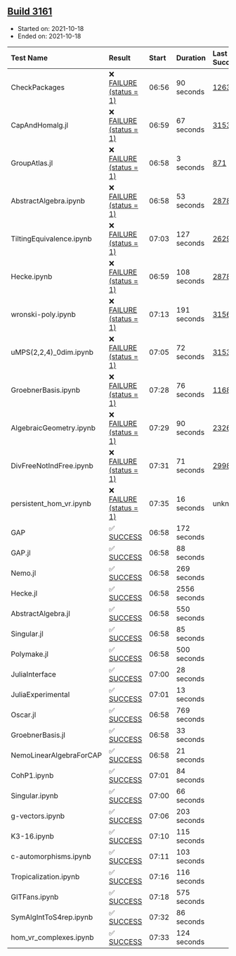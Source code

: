 ## [Build 3161](https://oscarci.mathematik.uni-kl.de/job/oscar-stable/3161/)

* Started on: 2021-10-18
* Ended on: 2021-10-18

| Test Name    | Result | Start | Duration | Last Success | First Failure |
|:-------------|:-------|:------|:---------|:-------------|:--------------|
| CheckPackages | ❌ [FAILURE (status = 1)](https://oscarci.mathematik.uni-kl.de/job/oscar-stable/3161/artifact/logs/build-3161/CheckPackages.log) | 06:56 | 90 seconds | [1263](https://oscarci.mathematik.uni-kl.de/job/oscar-stable/1263/) | [1264](https://oscarci.mathematik.uni-kl.de/job/oscar-stable/1264/) |
| CapAndHomalg.jl | ❌ [FAILURE (status = 1)](https://oscarci.mathematik.uni-kl.de/job/oscar-stable/3161/artifact/logs/build-3161/CapAndHomalg.jl.log) | 06:59 | 67 seconds | [3153](https://oscarci.mathematik.uni-kl.de/job/oscar-stable/3153/) | [3154](https://oscarci.mathematik.uni-kl.de/job/oscar-stable/3154/) |
| GroupAtlas.jl | ❌ [FAILURE (status = 1)](https://oscarci.mathematik.uni-kl.de/job/oscar-stable/3161/artifact/logs/build-3161/GroupAtlas.jl.log) | 06:58 | 3 seconds | [871](https://oscarci.mathematik.uni-kl.de/job/oscar-stable/871/) | [872](https://oscarci.mathematik.uni-kl.de/job/oscar-stable/872/) |
| AbstractAlgebra.ipynb | ❌ [FAILURE (status = 1)](https://oscarci.mathematik.uni-kl.de/job/oscar-stable/3161/artifact/logs/build-3161/AbstractAlgebra.ipynb.log) | 06:58 | 53 seconds | [2878](https://oscarci.mathematik.uni-kl.de/job/oscar-stable/2878/) | [2879](https://oscarci.mathematik.uni-kl.de/job/oscar-stable/2879/) |
| TiltingEquivalence.ipynb | ❌ [FAILURE (status = 1)](https://oscarci.mathematik.uni-kl.de/job/oscar-stable/3161/artifact/logs/build-3161/TiltingEquivalence.ipynb.log) | 07:03 | 127 seconds | [2629](https://oscarci.mathematik.uni-kl.de/job/oscar-stable/2629/) | [2630](https://oscarci.mathematik.uni-kl.de/job/oscar-stable/2630/) |
| Hecke.ipynb | ❌ [FAILURE (status = 1)](https://oscarci.mathematik.uni-kl.de/job/oscar-stable/3161/artifact/logs/build-3161/Hecke.ipynb.log) | 06:59 | 108 seconds | [2878](https://oscarci.mathematik.uni-kl.de/job/oscar-stable/2878/) | [2879](https://oscarci.mathematik.uni-kl.de/job/oscar-stable/2879/) |
| wronski-poly.ipynb | ❌ [FAILURE (status = 1)](https://oscarci.mathematik.uni-kl.de/job/oscar-stable/3161/artifact/logs/build-3161/wronski-poly.ipynb.log) | 07:13 | 191 seconds | [3156](https://oscarci.mathematik.uni-kl.de/job/oscar-stable/3156/) | [3157](https://oscarci.mathematik.uni-kl.de/job/oscar-stable/3157/) |
| uMPS(2,2,4)_0dim.ipynb | ❌ [FAILURE (status = 1)](https://oscarci.mathematik.uni-kl.de/job/oscar-stable/3161/artifact/logs/build-3161/uMPS-2-2-4-_0dim.ipynb.log) | 07:05 | 72 seconds | [3153](https://oscarci.mathematik.uni-kl.de/job/oscar-stable/3153/) | [3154](https://oscarci.mathematik.uni-kl.de/job/oscar-stable/3154/) |
| GroebnerBasis.ipynb | ❌ [FAILURE (status = 1)](https://oscarci.mathematik.uni-kl.de/job/oscar-stable/3161/artifact/logs/build-3161/GroebnerBasis.ipynb.log) | 07:28 | 76 seconds | [1168](https://oscarci.mathematik.uni-kl.de/job/oscar-stable/1168/) | [1169](https://oscarci.mathematik.uni-kl.de/job/oscar-stable/1169/) |
| AlgebraicGeometry.ipynb | ❌ [FAILURE (status = 1)](https://oscarci.mathematik.uni-kl.de/job/oscar-stable/3161/artifact/logs/build-3161/AlgebraicGeometry.ipynb.log) | 07:29 | 90 seconds | [2326](https://oscarci.mathematik.uni-kl.de/job/oscar-stable/2326/) | [2327](https://oscarci.mathematik.uni-kl.de/job/oscar-stable/2327/) |
| DivFreeNotIndFree.ipynb | ❌ [FAILURE (status = 1)](https://oscarci.mathematik.uni-kl.de/job/oscar-stable/3161/artifact/logs/build-3161/DivFreeNotIndFree.ipynb.log) | 07:31 | 71 seconds | [2998](https://oscarci.mathematik.uni-kl.de/job/oscar-stable/2998/) | [2999](https://oscarci.mathematik.uni-kl.de/job/oscar-stable/2999/) |
| persistent_hom_vr.ipynb | ❌ [FAILURE (status = 1)](https://oscarci.mathematik.uni-kl.de/job/oscar-stable/3161/artifact/logs/build-3161/persistent_hom_vr.ipynb.log) | 07:35 | 16 seconds | unknown | unknown |
| GAP | ✅ [SUCCESS](https://oscarci.mathematik.uni-kl.de/job/oscar-stable/3161/artifact/logs/build-3161/GAP.log) | 06:58 | 172 seconds |  |  |
| GAP.jl | ✅ [SUCCESS](https://oscarci.mathematik.uni-kl.de/job/oscar-stable/3161/artifact/logs/build-3161/GAP.jl.log) | 06:58 | 88 seconds |  |  |
| Nemo.jl | ✅ [SUCCESS](https://oscarci.mathematik.uni-kl.de/job/oscar-stable/3161/artifact/logs/build-3161/Nemo.jl.log) | 06:58 | 269 seconds |  |  |
| Hecke.jl | ✅ [SUCCESS](https://oscarci.mathematik.uni-kl.de/job/oscar-stable/3161/artifact/logs/build-3161/Hecke.jl.log) | 06:58 | 2556 seconds |  |  |
| AbstractAlgebra.jl | ✅ [SUCCESS](https://oscarci.mathematik.uni-kl.de/job/oscar-stable/3161/artifact/logs/build-3161/AbstractAlgebra.jl.log) | 06:58 | 550 seconds |  |  |
| Singular.jl | ✅ [SUCCESS](https://oscarci.mathematik.uni-kl.de/job/oscar-stable/3161/artifact/logs/build-3161/Singular.jl.log) | 06:58 | 85 seconds |  |  |
| Polymake.jl | ✅ [SUCCESS](https://oscarci.mathematik.uni-kl.de/job/oscar-stable/3161/artifact/logs/build-3161/Polymake.jl.log) | 06:58 | 500 seconds |  |  |
| JuliaInterface | ✅ [SUCCESS](https://oscarci.mathematik.uni-kl.de/job/oscar-stable/3161/artifact/logs/build-3161/JuliaInterface.log) | 07:00 | 28 seconds |  |  |
| JuliaExperimental | ✅ [SUCCESS](https://oscarci.mathematik.uni-kl.de/job/oscar-stable/3161/artifact/logs/build-3161/JuliaExperimental.log) | 07:01 | 13 seconds |  |  |
| Oscar.jl | ✅ [SUCCESS](https://oscarci.mathematik.uni-kl.de/job/oscar-stable/3161/artifact/logs/build-3161/Oscar.jl.log) | 06:58 | 769 seconds |  |  |
| GroebnerBasis.jl | ✅ [SUCCESS](https://oscarci.mathematik.uni-kl.de/job/oscar-stable/3161/artifact/logs/build-3161/GroebnerBasis.jl.log) | 06:58 | 33 seconds |  |  |
| NemoLinearAlgebraForCAP | ✅ [SUCCESS](https://oscarci.mathematik.uni-kl.de/job/oscar-stable/3161/artifact/logs/build-3161/NemoLinearAlgebraForCAP.log) | 06:58 | 21 seconds |  |  |
| CohP1.ipynb | ✅ [SUCCESS](https://oscarci.mathematik.uni-kl.de/job/oscar-stable/3161/artifact/logs/build-3161/CohP1.ipynb.log) | 07:01 | 84 seconds |  |  |
| Singular.ipynb | ✅ [SUCCESS](https://oscarci.mathematik.uni-kl.de/job/oscar-stable/3161/artifact/logs/build-3161/Singular.ipynb.log) | 07:00 | 66 seconds |  |  |
| g-vectors.ipynb | ✅ [SUCCESS](https://oscarci.mathematik.uni-kl.de/job/oscar-stable/3161/artifact/logs/build-3161/g-vectors.ipynb.log) | 07:06 | 203 seconds |  |  |
| K3-16.ipynb | ✅ [SUCCESS](https://oscarci.mathematik.uni-kl.de/job/oscar-stable/3161/artifact/logs/build-3161/K3-16.ipynb.log) | 07:10 | 115 seconds |  |  |
| c-automorphisms.ipynb | ✅ [SUCCESS](https://oscarci.mathematik.uni-kl.de/job/oscar-stable/3161/artifact/logs/build-3161/c-automorphisms.ipynb.log) | 07:11 | 103 seconds |  |  |
| Tropicalization.ipynb | ✅ [SUCCESS](https://oscarci.mathematik.uni-kl.de/job/oscar-stable/3161/artifact/logs/build-3161/Tropicalization.ipynb.log) | 07:16 | 116 seconds |  |  |
| GITFans.ipynb | ✅ [SUCCESS](https://oscarci.mathematik.uni-kl.de/job/oscar-stable/3161/artifact/logs/build-3161/GITFans.ipynb.log) | 07:18 | 575 seconds |  |  |
| SymAlgIntToS4rep.ipynb | ✅ [SUCCESS](https://oscarci.mathematik.uni-kl.de/job/oscar-stable/3161/artifact/logs/build-3161/SymAlgIntToS4rep.ipynb.log) | 07:32 | 86 seconds |  |  |
| hom_vr_complexes.ipynb | ✅ [SUCCESS](https://oscarci.mathematik.uni-kl.de/job/oscar-stable/3161/artifact/logs/build-3161/hom_vr_complexes.ipynb.log) | 07:33 | 124 seconds |  |  |
